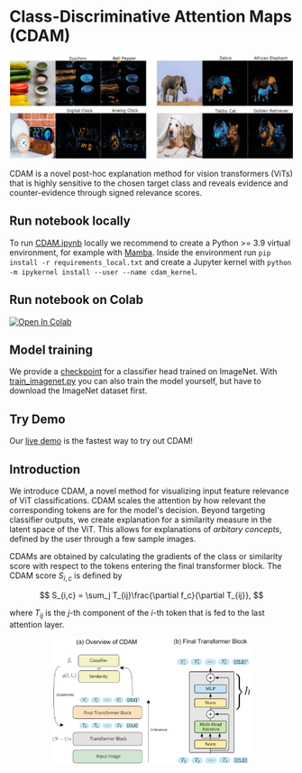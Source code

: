 # Class-Discriminative Attention Maps (CDAM)

![Alt text](readme-images/sample.png?raw=true "CDAM Example")

CDAM is a novel post-hoc explanation method for vision transformers (ViTs) that is highly sensitive to the chosen target class and reveals evidence and counter-evidence through signed relevance scores.

## Run notebook locally

To run [CDAM.ipynb](CDAM.ipynb) locally we recommend to create a Python >= 3.9 virtual environment, for example with [Mamba](https://github.com/mamba-org/mamba). Inside the environment run ```pip install -r requirements_local.txt``` and create a Jupyter kernel with ```python -m ipykernel install --user --name cdam_kernel```.

## Run notebook on Colab

[![Open In Colab](https://colab.research.google.com/assets/colab-badge.svg)](https://colab.research.google.com/github/lenbrocki/CDAM/blob/main/CDAM.ipynb)

## Model training

We provide a [checkpoint](best-checkpoint-full-imgnet-augment.ckpt) for a classifier head trained on ImageNet. With [train_imagenet.py](train_imagenet.py) you can also train the model yourself, but have to download the ImageNet dataset first.

## Try Demo

Our [live demo](https://cdam.informatism.com) is the fastest way to try out CDAM!

## Introduction

We introduce CDAM, a novel method for visualizing input feature relevance of ViT classifications. CDAM scales the attention by how relevant the corresponding tokens are for the model's decision. Beyond targeting classifier outputs, we create explanation for a similarity measure in the latent space of the ViT. This allows for explanations of *arbitary concepts*, defined by the user through a few sample images. 

CDAMs are obtained by calculating the gradients of the class or similarity score with respect to the tokens entering the final transformer block. The CDAM score $S_{i,c}$ is defined by 

$$
S_{i,c} = \sum_j T_{ij}\frac{\partial f_c}{\partial T_{ij}},
$$

where $T_{ij}$ is the $j$-th component of the $i$-th token that is fed to the last attention layer.

<p align="center">
<img src="readme-images/CDAM_overview.png" width="70%" height="70%">
</p>

